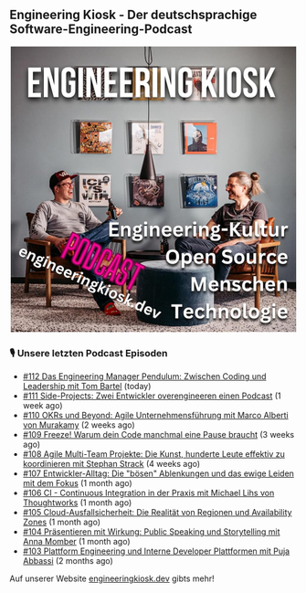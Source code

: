 ## Engineering Kiosk - Der deutschsprachige Software-Engineering-Podcast

<p align="center">
  <img width="500" height="500" src="https://github.com/EngineeringKiosk/.github/blob/main/images/podcast_square.jpg" alt="Engineering Kiosk Podcast" title="Engineering Kiosk Podcast">
</p>

### 🎙️ Unsere letzten Podcast Episoden


- [#112 Das Engineering Manager Pendulum: Zwischen Coding und Leadership mit Tom Bartel](https://engineeringkiosk.dev) (today)
- [#111 Side-Projects: Zwei Entwickler overengineeren einen Podcast](https://engineeringkiosk.dev) (1 week ago)
- [#110 OKRs und Beyond: Agile Unternehmensführung mit Marco Alberti von Murakamy](https://engineeringkiosk.dev) (2 weeks ago)
- [#109 Freeze! Warum dein Code manchmal eine Pause braucht](https://engineeringkiosk.dev) (3 weeks ago)
- [#108 Agile Multi-Team Projekte: Die Kunst, hunderte Leute effektiv zu koordinieren mit Stephan Strack](https://engineeringkiosk.dev) (4 weeks ago)
- [#107 Entwickler-Alltag: Die &#34;bösen&#34; Ablenkungen und das ewige Leiden mit dem Fokus](https://engineeringkiosk.dev) (1 month ago)
- [#106 CI - Continuous Integration in der Praxis mit Michael Lihs von Thoughtworks](https://engineeringkiosk.dev) (1 month ago)
- [#105 Cloud-Ausfallsicherheit: Die Realität von Regionen und Availability Zones](https://engineeringkiosk.dev) (1 month ago)
- [#104 Präsentieren mit Wirkung: Public Speaking und Storytelling mit Anna Momber](https://engineeringkiosk.dev) (1 month ago)
- [#103 Plattform Engineering und Interne Developer Plattformen mit Puja Abbassi](https://engineeringkiosk.dev) (2 months ago)

Auf unserer Website [engineeringkiosk.dev](https://engineeringkiosk.dev/) gibts mehr!
